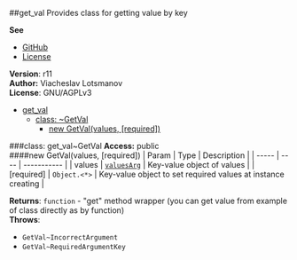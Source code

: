 <a name="module_get_val"></a>
##get_val
Provides class for getting value by key

**See**

- [GitHub](https://github.com/unclechu/js-useful-umd-modules/)
- [License](https://github.com/unclechu/js-useful-umd-modules/blob/master/AGPLv3-LICENSE)

**Version**: r11  
**Author:** Viacheslav Lotsmanov  
**License**: GNU/AGPLv3  

* [get_val](#module_get_val)
  * [class: ~GetVal](#module_get_val..GetVal)
    * [new GetVal(values, [required])](#new_module_get_val..GetVal_new)

<a name="module_get_val..GetVal"></a>
###class: get_val~GetVal
**Access:** public  
<a name="new_module_get_val..GetVal_new"></a>
####new GetVal(values, [required])
| Param | Type | Description |
| ----- | ---- | ----------- |
| values | <code>[valuesArg](#GetVal..valuesArg)</code> | Key-value object of values |
| \[required\] | <code>Object.&lt;\*&gt;</code> | Key-value object to set required values at instance creating |

**Returns**: <code>function</code> - "get" method wrapper (you can get value from example of class directly as by function)  
**Throws**:

- <code>GetVal~IncorrectArgument</code> 
- <code>GetVal~RequiredArgumentKey</code> 

